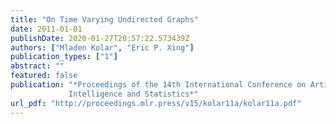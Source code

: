 ```yaml
---
title: "On Time Varying Undirected Graphs"
date: 2011-01-01
publishDate: 2020-01-27T20:57:22.573439Z
authors: ["Mladen Kolar", "Eric P. Xing"]
publication_types: ["1"]
abstract: ""
featured: false
publication: "*Proceedings of the 14th International Conference on Artificial
             Intelligence and Statistics*"
url_pdf: "http://proceedings.mlr.press/v15/kolar11a/kolar11a.pdf"
---
```

